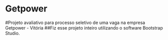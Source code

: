 # Getpower
#Projeto avaliativo para processo seletivo de uma vaga na empresa Getpower - Vitória
##Fiz esse projeto inteiro utilizando o software Bootstrap Studio.
